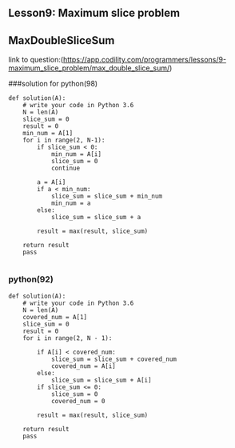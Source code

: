 ## Lesson9: Maximum slice problem
## MaxDoubleSliceSum
link to question:(https://app.codility.com/programmers/lessons/9-maximum_slice_problem/max_double_slice_sum/)

###solution for python(98)

```
def solution(A):
    # write your code in Python 3.6
    N = len(A)
    slice_sum = 0
    result = 0
    min_num = A[1]
    for i in range(2, N-1):
        if slice_sum < 0:
            min_num = A[i]
            slice_sum = 0
            continue
        
        a = A[i]
        if a < min_num:
            slice_sum = slice_sum + min_num
            min_num = a
        else:
            slice_sum = slice_sum + a
            
        result = max(result, slice_sum)
    
    return result
    pass
    
```
### python(92)

```
def solution(A):
    # write your code in Python 3.6
    N = len(A)
    covered_num = A[1]
    slice_sum = 0
    result = 0
    for i in range(2, N - 1):
        
        if A[i] < covered_num:
            slice_sum = slice_sum + covered_num
            covered_num = A[i]
        else:
            slice_sum = slice_sum + A[i]
        if slice_sum <= 0:
            slice_sum = 0
            covered_num = 0
            
        result = max(result, slice_sum)
        
    return result
    pass
```

